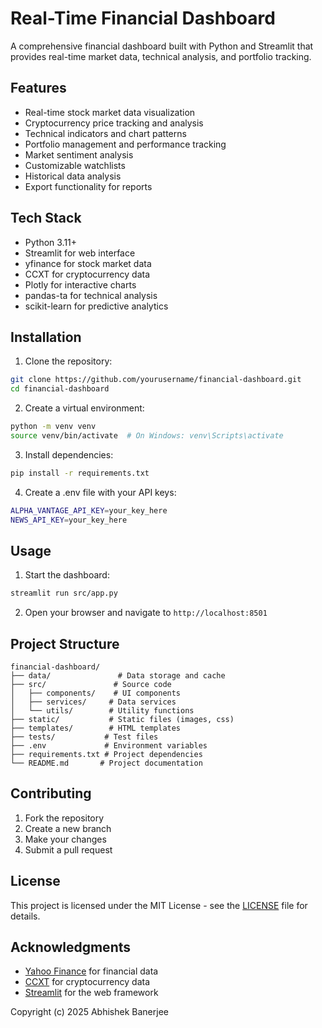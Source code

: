 # Real-Time Financial Dashboard

A comprehensive financial dashboard built with Python and Streamlit that provides real-time market data, technical analysis, and portfolio tracking.

## Features

- Real-time stock market data visualization
- Cryptocurrency price tracking and analysis
- Technical indicators and chart patterns
- Portfolio management and performance tracking
- Market sentiment analysis
- Customizable watchlists
- Historical data analysis
- Export functionality for reports

## Tech Stack

- Python 3.11+
- Streamlit for web interface
- yfinance for stock market data
- CCXT for cryptocurrency data
- Plotly for interactive charts
- pandas-ta for technical analysis
- scikit-learn for predictive analytics

## Installation

1. Clone the repository:
```bash
git clone https://github.com/yourusername/financial-dashboard.git
cd financial-dashboard
```

2. Create a virtual environment:
```bash
python -m venv venv
source venv/bin/activate  # On Windows: venv\Scripts\activate
```

3. Install dependencies:
```bash
pip install -r requirements.txt
```

4. Create a .env file with your API keys:
```bash
ALPHA_VANTAGE_API_KEY=your_key_here
NEWS_API_KEY=your_key_here
```

## Usage

1. Start the dashboard:
```bash
streamlit run src/app.py
```

2. Open your browser and navigate to `http://localhost:8501`

## Project Structure

```
financial-dashboard/
├── data/               # Data storage and cache
├── src/               # Source code
│   ├── components/    # UI components
│   ├── services/     # Data services
│   └── utils/        # Utility functions
├── static/           # Static files (images, css)
├── templates/        # HTML templates
├── tests/           # Test files
├── .env             # Environment variables
├── requirements.txt # Project dependencies
└── README.md       # Project documentation
```

## Contributing

1. Fork the repository
2. Create a new branch
3. Make your changes
4. Submit a pull request

## License

This project is licensed under the MIT License - see the [LICENSE](LICENSE) file for details.

## Acknowledgments

- [Yahoo Finance](https://finance.yahoo.com/) for financial data
- [CCXT](https://github.com/ccxt/ccxt) for cryptocurrency data
- [Streamlit](https://streamlit.io/) for the web framework

Copyright (c) 2025 Abhishek Banerjee
